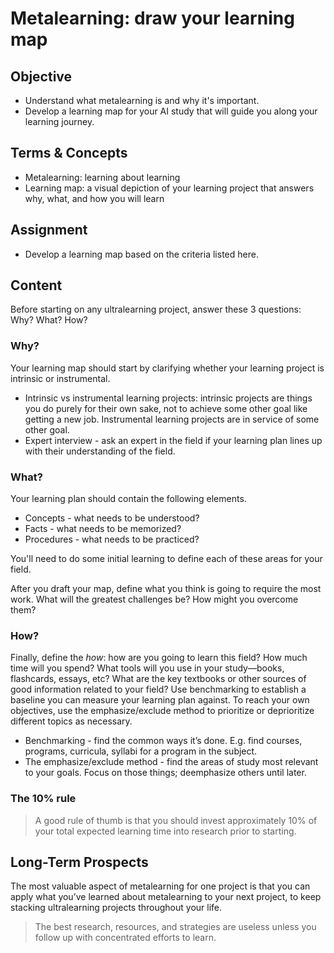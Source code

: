 # Metalearning: draw your learning map

## Objective

- Understand what metalearning is and why it's important.
- Develop a learning map for your AI study that will guide you along your learning journey.

## Terms & Concepts

- Metalearning: learning about learning
- Learning map: a visual depiction of your learning project that answers why, what, and how you will learn

## Assignment

- Develop a learning map based on the criteria listed here.

## Content

Before starting on any ultralearning project, answer these 3 questions: Why? What? How?

### Why?

Your learning map should start by clarifying whether your learning project is intrinsic or instrumental.

- Intrinsic vs instrumental learning projects: intrinsic projects are things you do purely for their own sake, not to achieve some other goal like getting a new job. Instrumental learning projects are in service of some other goal.
- Expert interview - ask an expert in the field if your learning plan lines up with their understanding of the field.

### What? 

Your learning plan should contain the following elements.

- Concepts - what needs to be understood?
- Facts - what needs to be memorized?
- Procedures - what needs to be practiced?

You'll need to do some initial learning to define each of these areas for your field.

After you draft your map, define what you think is going to require the most work. What will the greatest challenges be? How might you overcome them?

### How?

Finally, define the *how*: how are you going to learn this field? How much time will you spend? What tools will you use in your study—books, flashcards, essays, etc? What are the key textbooks or other sources of good information related to your field? Use benchmarking to establish a baseline you can measure your learning plan against. To reach your own objectives, use the emphasize/exclude method to prioritize or deprioritize different topics as necessary.

- Benchmarking - find the common ways it’s done. E.g. find courses, programs, curricula, syllabi for a program in the subject.
- The emphasize/exclude method - find the areas of study most relevant to your goals. Focus on those things; deemphasize others until later.

### The 10% rule

> A good rule of thumb is that you should invest approximately 10% of your total expected learning time into research prior to starting.

## Long-Term Prospects

The most valuable aspect of metalearning for one project is that you can apply what you’ve learned about metalearning to your next project, to keep stacking ultralearning projects throughout your life.

> The best research, resources, and strategies are useless unless you follow up with concentrated efforts to learn.

